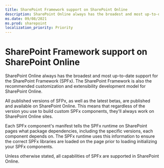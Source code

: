 ```yaml
---
title: SharePoint Framework support on SharePoint Online
description: SharePoint Online always has the broadest and most up-to-date support for the SHarePoint Framework (SPFx). The SharePoint Framework is also the recommended customization and extensibility development model for SharePoint Online.
ms.date: 09/08/2021
ms.prod: sharepoint
localization_priority: Priority
---
```


# SharePoint Framework support on SharePoint Online

SharePoint Online always has the broadest and most up-to-date support for the SharePoint Framework (SPFx). The SharePoint Framework is also the recommended customization and extensibility development model for SharePoint Online.

All published versions of SFPx, as well as the latest betas, are published and available on SharePoint Online. This means that regardless of the version you use to build custom SPFx components, they'll always work on SharePoint Online sites.

Each SPFx component's manifest tells the SPFx runtime on SharePoint pages what package dependencies, including the specific versions, each component depends on. The SPFx runtime uses this information to ensure the correct SPFx libraries are loaded on the page prior to loading initializing your SPFx components.

Unless otherwise stated, all capabilities of SPFx are supported in SharePoint Online.
